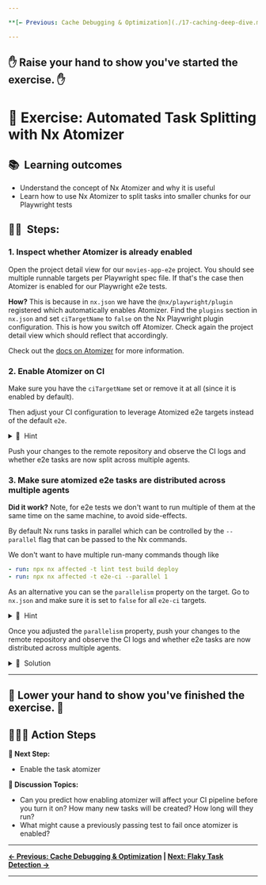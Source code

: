 ```yaml
---

**[← Previous: Cache Debugging & Optimization](./17-caching-deep-dive.md) | [Next: Flaky Task Detection →](./19-flaky-tasks.md)**

---
```


✋ Raise your hand to show you've started the exercise. ✋
---

# 📖 Exercise: Automated Task Splitting with Nx Atomizer

## 📚&nbsp;&nbsp;**Learning outcomes**

- Understand the concept of Nx Atomizer and why it is useful
- Learn how to use Nx Atomizer to split tasks into smaller chunks for our Playwright tests

## 🏋️‍♀️&nbsp;&nbsp;Steps:

### 1. Inspect whether Atomizer is already enabled

Open the project detail view for our `movies-app-e2e` project. You should see multiple runnable targets per Playwright spec file. If that's the case then Atomizer is enabled for our Playwright e2e tests.

**How?** This is because in `nx.json` we have the `@nx/playwright/plugin` registered which automatically enables Atomizer. Find the `plugins` section in `nx.json` and set `ciTargetName` to `false` on the Nx Playwright plugin configuration. This is how you switch off Atomizer. Check again the project detail view which should reflect that accordingly.

Check out the [docs on Atomizer](https://nx.dev/ci/features/split-e2e-tasks) for more information.

### 2. Enable Atomizer on CI

Make sure you have the `ciTargetName` set or remove it at all (since it is enabled by default).

Then adjust your CI configuration to leverage Atomized e2e targets instead of the default `e2e`.

<details>
<summary>🐳&nbsp;&nbsp;Hint</summary>

- use the `e2e-ci` target instead of `e2e`
- make sure to update the stop-agents-after property accordingly

</details>

Push your changes to the remote repository and observe the CI logs and whether e2e tasks are now split across multiple agents.

### 3. Make sure atomized e2e tasks are distributed across multiple agents

**Did it work?** Note, for e2e tests we don't want to run multiple of them at the same time on the same machine, to avoid side-effects.

By default Nx runs tasks in parallel which can be controlled by the `--parallel` flag that can be passed to the Nx commands.

We don't want to have multiple run-many commands though like

```yaml
- run: npx nx affected -t lint test build deploy
- run: npx nx affected -t e2e-ci --parallel 1
```

As an alternative you can se the `parallelism` property on the target. Go to `nx.json` and make sure it is set to `false` for all `e2e-ci` targets.

<details>
<summary>🐳&nbsp;&nbsp;Hint</summary>

Since `e2e-ci` targets are generated dynamically and have different names you need to leverage wildcards.

```json
"e2e-ci--**/*": {
  ...
  "parallelism": false
}
```

</details>

Once you adjusted the `parallelism` property, push your changes to the remote repository and observe the CI logs and whether e2e tasks are now distributed across multiple agents.

<details>
<summary>🐳&nbsp;&nbsp;Solution</summary>

```json
"e2e-ci--**/*": {
  ...
  "parallelism": false
}
```

</details>

---
👏 Lower your hand to show you've finished the exercise. 👏
---

## 🏃‍♂️‍➡️ Action Steps

**👟 Next Step:**
- Enable the task atomizer

**🧠 Discussion Topics:**
- Can you predict how enabling atomizer will affect your CI pipeline before you turn it on? How many new tasks will be created? How long will they run?
- What might cause a previously passing test to fail once atomizer is enabled?

---

**[← Previous: Cache Debugging & Optimization](./17-caching-deep-dive.md) | [Next: Flaky Task Detection →](./19-flaky-tasks.md)**

---

